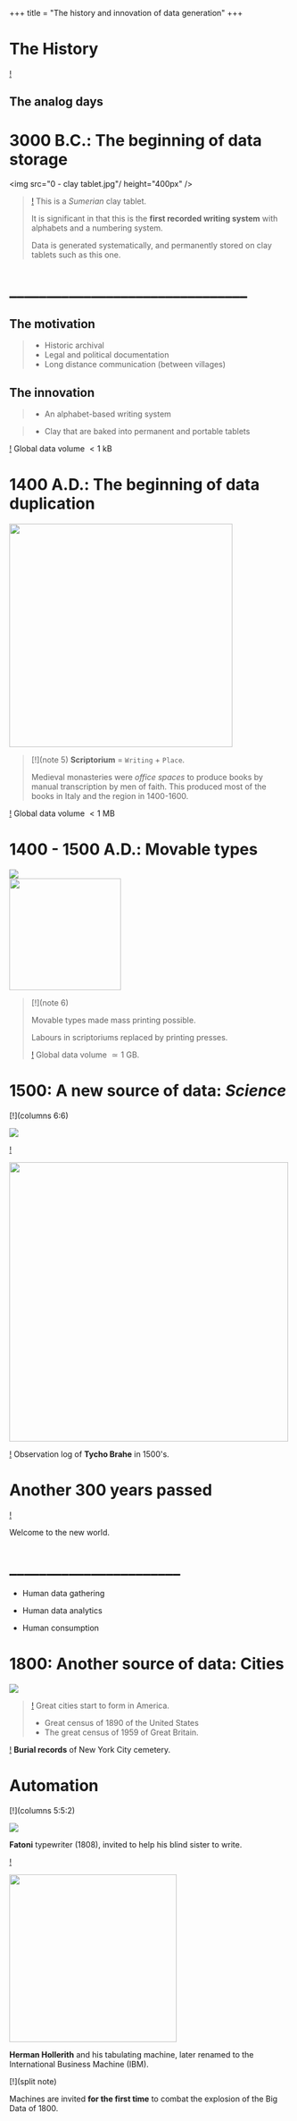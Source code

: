 +++
title = "The history and innovation of data generation"
+++

The History
===============================================================

[!](highlight)

## The analog days

3000 B.C.: The beginning of data storage
===============================================================

<img src="0 - clay tablet.jpg"/ height="400px" />

> [!](note)
> This is a _Sumerian_ clay tablet.
>
> It is significant in that this is the **first recorded writing system** with
> alphabets and a numbering system.
>
> Data is generated systematically, and permanently stored on clay tablets such as
> this one.

# ________________________________

## The motivation

> - Historic archival
> - Legal and political documentation
> - Long distance communication (between villages)

## The innovation

> - An alphabet-based writing system
    <i class="fa fa-star"></i>
    <i class="fa fa-star"></i>
    <i class="fa fa-star"></i>
    <i class="fa fa-star"></i>
    <i class="fa fa-star-half-o"></i>

> - Clay that are baked into permanent and portable tablets

[!](box) <i class="fa fa-info-circle"></i> Global data volume $< 1$ kB


1400 A.D.: The beginning of data duplication
===============================================================

<img src="1400 - writing.jpg" height=400px />

> [!](note 5)
> **Scriptorium** = `Writing` + `Place`.
>
> Medieval monasteries were _office spaces_ to produce books by manual
> transcription by men of faith.  This produced most of the books in Italy and
> the region in 1400-1600.

[!](box) <i class="fa fa-info-circle"></i> Global data volume $< 1$ MB


1400 - 1500 A.D.: Movable types
===============================================================

<div>
    <img src="1404 - movable types.jpg"></img>
    <br>
    <img src="1500 - movable type.png" height=200></img>
</div>

> [!](note 6)
>
> Movable types made mass printing possible.
>
> Labours in scriptoriums replaced by printing presses.
>
> [!](box) <i class="fa fa-info-circle"></i> Global data volume $\simeq 1$ GB.




1500: A new source of data: *Science*
================================================================

[!](columns 6:6)

<img src="1500 - tycho univ.gif"></img>

[!](split)

<img src="1500 - tycho brahe.jpg" height=500></img>

[!](note) Observation log of **Tycho Brahe** in 1500's.




# Another 300 years passed

[!](highlight)

Welcome to the new world.

# _______________________

- Human data gathering

- Human data analytics

- Human consumption


1800: Another source of data: Cities
================================================================

<img src="1830 - burial record.jpg"></img>


> [!](note) 
> Great cities start to form in America.
>
> - Great census of 1890 of the United States
> - The great census of 1959 of Great Britain.

[!](box) **Burial records** of New York City cemetery.



Automation
================================================================

[!](columns 5:5:2)

<img src="1808 - Fatoni.jpg"></img>

**Fatoni** typewriter (1808), invited to help his blind sister to write.

[!](split)

<img src="1890 - herman hollerith.jpg" height=300></img>

**Herman Hollerith** and his tabulating machine, later renamed to the
International Business Machine (IBM).

[!](split note)

Machines are invited **for the first time** to combat the explosion of the Big
Data of 1800.
